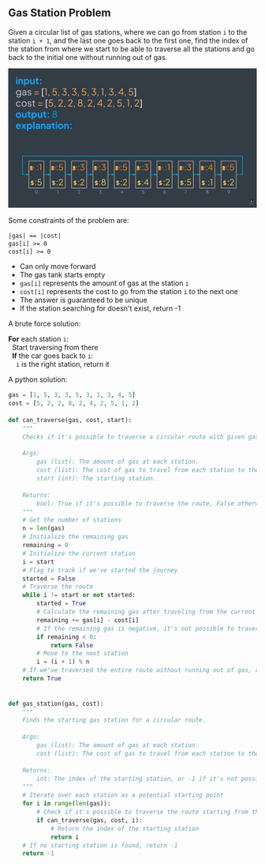 ## Gas Station Problem

Given a circular list of gas stations, where we can go from station ``i`` to the station ``i + 1``, and the last one
goes back to the first one, find the index of the station from where we start to be able to traverse all the stations
and go back to the initial one without running out of gas.

![](../static/gas-station-problem.png)

Some constraints of the problem are:

```
|gas| == |cost|
gas[i] >= 0
cost[i] >= 0
```

- Can only move forward
- The gas tank starts empty
- ``gas[i]`` represents the amount of gas at the station ``i``
- ``cost[i]`` represents the cost to go from the station ``i`` to the next one
- The answer is guaranteed to be unique
- If the station searching for doesn't exist, return -1

A brute force solution:

**For** each station ``i``:<br>
&nbsp;&nbsp;Start traversing from there<br>
&nbsp;&nbsp;**If** the car goes back to ``i``:<br>
&nbsp;&nbsp;&nbsp;&nbsp;``i`` is the right station, return it

A python solution:

```python
gas = [1, 5, 3, 3, 5, 3, 1, 3, 4, 5]
cost = [5, 2, 2, 8, 2, 4, 2, 5, 1, 2]

def can_traverse(gas, cost, start):
    """
    Checks if it's possible to traverse a circular route with given gas and cost.

    Args:
        gas (list): The amount of gas at each station.
        cost (list): The cost of gas to travel from each station to the next.
        start (int): The starting station.

    Returns:
        bool: True if it's possible to traverse the route, False otherwise.
    """
    # Get the number of stations
    n = len(gas)
    # Initialize the remaining gas
    remaining = 0
    # Initialize the current station
    i = start
    # Flag to track if we've started the journey
    started = False
    # Traverse the route
    while i != start or not started:
        started = True
        # Calculate the remaining gas after traveling from the current station to the next
        remaining += gas[i] - cost[i]
        # If the remaining gas is negative, it's not possible to traverse the route
        if remaining < 0:
            return False
        # Move to the next station
        i = (i + 1) % n
    # If we've traversed the entire route without running out of gas, return True
    return True


def gas_station(gas, cost):
    """
    Finds the starting gas station for a circular route.

    Args:
        gas (list): The amount of gas at each station.
        cost (list): The cost of gas to travel from each station to the next.

    Returns:
        int: The index of the starting station, or -1 if it's not possible.
    """
    # Iterate over each station as a potential starting point
    for i in range(len(gas)):
        # Check if it's possible to traverse the route starting from the current station
        if can_traverse(gas, cost, i):
            # Return the index of the starting station
            return i
    # If no starting station is found, return -1
    return -1
```